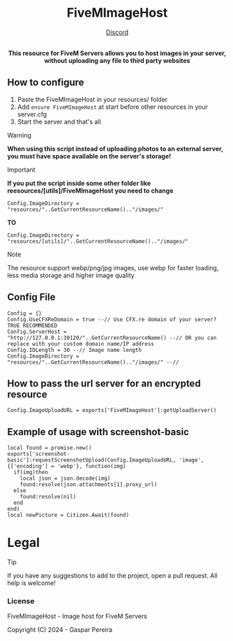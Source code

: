 <h1 align='center'><strong>FiveMImageHost</strong></h1>
<div align='center'><a href='https://discord.gg/4GV6a335ae/'>Discord</a><br><br><p><b>This resource for FiveM Servers allows you to host images in your server, without uploading any file to third party websites</b></p></div>

## How to configure
  1. Paste the FiveMImageHost in your resources/ folder
  2. Add ```ensure FiveMImageHost``` at start before other resources in your server.cfg
  3. Start the server and that's all

> [!WARNING]
> **When using this script instead of uploading photos to an external server, you must have space available on the server's storage!**

> [!IMPORTANT]
> **If you put the script inside some other folder like reesources/[utils]/FiveMImageHost you need to change**
> 
> ```Config.ImageDirectory = "resources/"..GetCurrentResourceName().."/images/"```
> 
> **TO**
> 
> ```Config.ImageDirectory = "resources/[utils]/"..GetCurrentResourceName().."/images/"```

> [!NOTE]
> The resource support webp/png/jpg images, use webp for faster loading, less media storage and higher image quality

## Config File
```
Config = {}
Config.UseCFXReDomain = true --// Use CFX.re domain of your server? TRUE RECOMMENDED
Config.ServerHost = "http://127.0.0.1:30120/"..GetCurrentResourceName() --// OR you can replace with your custom domain name/IP address
Config.IDLength = 30 --// Image name length
Config.ImageDirectory = "resources/"..GetCurrentResourceName().."/images/" --//
```

## How to pass the url server for an encrypted resource
```
Config.ImageUploadURL = exports['FiveMImageHost']:getUploadServer()
```

## Example of usage with screenshot-basic
```
local found = promise.new()
exports['screenshot-basic']:requestScreenshotUpload(Config.ImageUploadURL, 'image', {['encoding'] = 'webp'}, function(img)
  if(img)then
    local json = json.decode(img)
    found:resolve(json.attachments[1].proxy_url)
  else
    found:resolve(nil)
  end
end)
local newPicture = Citizen.Await(found)
```

# Legal

> [!TIP]
> If you have any suggestions to add to the project, open a pull request.
> All help is welcome!

### License
FiveMImageHost - Image host for FiveM Servers

Copyright (C) 2024 - Gaspar Pereira
